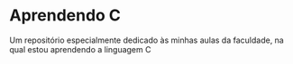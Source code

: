 # Aprendendo C

Um repositório especialmente dedicado às minhas aulas da faculdade, na qual estou aprendendo a linguagem C
